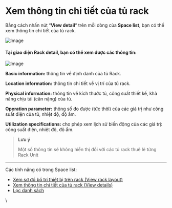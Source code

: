 # Xem thông tin chi tiết của tủ rack

Bằng cách nhấn nút “**View detail**“ trên mỗi dòng của **Space list**, bạn có thể xem thông tin chi tiết của tủ rack.

![Image](https://github.com/vngcloud/docs/blob/main/Vietnamese/.gitbook/assets/image%20(6)%20(1)%20(1)%20(1)%20(1)%20(1)%20(1)%20(1)%20(1)%20(1)%20(1).png?raw=true)

#### **Tại giao diện Rack detail, bạn có thể xem được các thông tin:** 

![Image](https://github.com/vngcloud/docs/blob/main/Vietnamese/.gitbook/assets/image%20(7)%20(1)%20(1)%20(1)%20(1)%20(1)%20(1)%20(1)%20(1)%20(1).png?raw=true)

**Basic information:** thông tin về định danh của tủ Rack.

**Location information:** thông tin chi tiết về vị trí của tủ rack.

**Physical information:** thông tin về kích thước tủ, công suất thiết kế, khả năng chịu tải (cân nặng) của tủ.

**Operation parameter:** thông số đo được (tức thời) của các giá trị như công suất điện của tủ, nhiệt độ, độ ẩm.

**Utilization specifications:** cho phép xem lịch sử biến động của các giá trị: công suất điện, nhiệt độ, độ ẩm.

> **Lưu ý**
>
> Một số thông tin sẽ không hiển thị đối với các tủ rack thuê lẻ từng Rack Unit

***

Các tính năng có trong Space list:

* [Xem sơ đồ bố trí thiết bị trên rack (View rack layout)](https://docs.vngcloud.vn/vng-cloud-document/vn/vcolocation/danh-sach-khong-gian-space-list/xem-so-do-bo-tri-thiet-bi-tren-rack-view-rack-layout)
* [Xem thông tin chi tiết của tủ rack (View details)](https://docs.vngcloud.vn/vng-cloud-document/vn/vcolocation/danh-sach-khong-gian-space-list/xem-thong-tin-chi-tiet-cua-tu-rack)
* [Lọc danh sách](https://docs.vngcloud.vn/vng-cloud-document/vn/vcolocation/danh-sach-khong-gian-space-list/loc-danh-sach)

\

